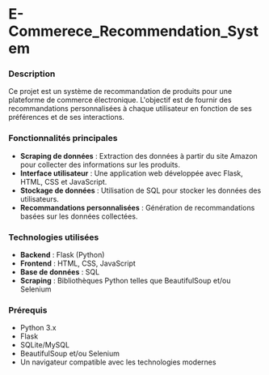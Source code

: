 # E-Commerece_Recommendation_System

### Description
Ce projet est un système de recommandation de produits pour une plateforme de commerce électronique. L'objectif est de fournir des recommandations personnalisées à chaque utilisateur en fonction de ses préférences et de ses interactions.

### Fonctionnalités principales
- **Scraping de données** : Extraction des données à partir du site Amazon pour collecter des informations sur les produits.
- **Interface utilisateur** : Une application web développée avec Flask, HTML, CSS et JavaScript.
- **Stockage de données** : Utilisation de SQL pour stocker les données des utilisateurs.
- **Recommandations personnalisées** : Génération de recommandations basées sur les données collectées.

### Technologies utilisées
- **Backend** : Flask (Python)
- **Frontend** : HTML, CSS, JavaScript
- **Base de données** : SQL
- **Scraping** : Bibliothèques Python telles que BeautifulSoup et/ou Selenium

### Prérequis
- Python 3.x
- Flask
- SQLite/MySQL
- BeautifulSoup et/ou Selenium
- Un navigateur compatible avec les technologies modernes



